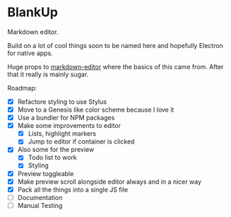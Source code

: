 # BlankUp

Markdown editor.

Build on a lot of cool things soon to be named here and hopefully Electron for native apps.

Huge props to [markdown-editor](https://github.com/jbt/markdown-editor) where the basics of this came from. After that it really is mainly sugar.

Roadmap:

- [x] Refactore styling to use Stylus
- [x] Move to a Genesis like color scheme because I love it
- [x] Use a bundler for NPM packages
- [x] Make some improvements to editor
 	- [x] Lists, highlight markers
 	- [x] Jump to editor if container is clicked
- [x] Also some for the preview
	- [x] Todo list to work
	- [x] Styling
- [x] Preview toggleable
- [x] Make preview scroll alongside editor always and in a nicer way
- [x] Pack all the things into a single JS file
- [ ] Documentation
- [ ] Manual Testing
